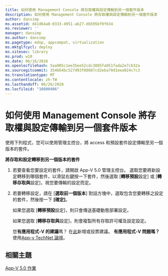 ```yaml
---
title: 如何使用 Management Console 將存取權與設定傳輸到另一個套件版本
description: 如何使用 Management Console 將存取權與設定傳輸到另一個套件版本
author: dansimp
ms.assetid: d41d64a0-0333-4951-ab27-db595bf0f634
ms.reviewer: ''
manager: dansimp
ms.author: dansimp
ms.pagetype: mdop, appcompat, virtualization
ms.mktglfcycl: deploy
ms.sitesec: library
ms.prod: w10
ms.date: 06/16/2016
ms.openlocfilehash: 5aa905c1ee35ee52cdc3885fa051fada2e7cb32a
ms.sourcegitcommit: 354664bc527d93f80687cd2eba70d1eea024c7c3
ms.translationtype: MT
ms.contentlocale: zh-TW
ms.lasthandoff: 06/26/2020
ms.locfileid: "10800406"
---
```

# 如何使用 Management Console 將存取權與設定傳輸到另一個套件版本


使用下列程式，您可以使用管理主控台，將 access 和預設套件設定傳輸至另一個版本的套件。

**將存取和設定轉移到另一個版本的套件**

1.  若要查看您要設定的套件，請開啟 App-V 5.0 管理主控台。 選取您要將新設定轉移到哪個套件，以滑鼠右鍵按一下套件，然後選取 [**轉移預設**設定] 或 [**轉移存取與**設定]，視您要傳輸的設定而定。

2.  若要轉移設定，請在 [**選取前一個版本**] 對話方塊中，選取包含您要轉移之設定的套件，然後按一下 **[確定]**。

    如果您選取 [**轉移預設**設定]，則只會傳送基礎動態部署設定。

    如果您選取 [**轉移存取與**設定]，則會複製所有存取許可權及設定設定。

    您**有應用程式-V 的建議**嗎？ 在[此](http://appv.uservoice.com/forums/280448-microsoft-application-virtualization)新增或投票建議。 **有應用程式-V 問題嗎？** 使用[App-v TechNet 論壇](https://social.technet.microsoft.com/Forums/home?forum=mdopappv)。

## 相關主題


[App-V 5.0 作業](operations-for-app-v-50.md)

 

 





